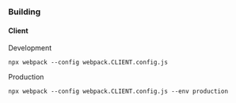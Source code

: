 ### Building 

#### Client

Development

`npx webpack --config webpack.CLIENT.config.js`

Production

`npx webpack --config webpack.CLIENT.config.js --env production`


